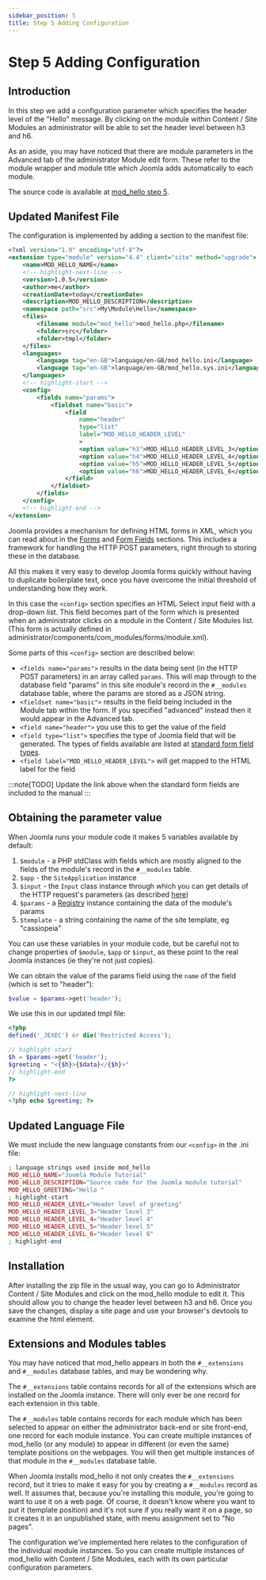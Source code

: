 ```yaml
---
sidebar_position: 5
title: Step 5 Adding Configuration
---
```


Step 5 Adding Configuration
===========================

## Introduction

In this step we add a configuration parameter which specifies the header level of the "Hello" message. 
By clicking on the module within Content / Site Modules an administrator will be able to set the header level between h3 and h6.

As an aside, you may have noticed that there are module parameters in the Advanced tab of the administrator Module edit form.
These refer to the module wrapper and module title which Joomla adds automatically to each module.

The source code is available at [mod_hello step 5](https://github.com/joomla/manual-examples/tree/main/module-tutorial/step5_config). 

## Updated Manifest File

The configuration is implemented by adding a section to the manifest file:

```xml title="mod_hello/mod_hello.xml"
<?xml version="1.0" encoding="utf-8"?>
<extension type="module" version="4.4" client="site" method="upgrade">
    <name>MOD_HELLO_NAME</name>
    <!-- highlight-next-line -->
    <version>1.0.5</version>
    <author>me</author>
    <creationDate>today</creationDate>
    <description>MOD_HELLO_DESCRIPTION</description>
    <namespace path="src">My\Module\Hello</namespace>
    <files>
        <filename module="mod_hello">mod_hello.php</filename>
        <folder>src</folder>
        <folder>tmpl</folder>
    </files>
    <languages>
        <language tag="en-GB">language/en-GB/mod_hello.ini</language>
        <language tag="en-GB">language/en-GB/mod_hello.sys.ini</language>
    </languages>
    <!-- highlight-start -->
    <config>
        <fields name="params">
            <fieldset name="basic">
                <field
                    name="header"
                    type="list"
                    label="MOD_HELLO_HEADER_LEVEL"
                    >
                    <option value="h3">MOD_HELLO_HEADER_LEVEL_3</option>
                    <option value="h4">MOD_HELLO_HEADER_LEVEL_4</option>
                    <option value="h5">MOD_HELLO_HEADER_LEVEL_5</option>
                    <option value="h6">MOD_HELLO_HEADER_LEVEL_6</option>
                </field>
            </fieldset>
        </fields>
    </config>
    <!-- highlight-end -->
</extension>
```

Joomla provides a mechanism for defining HTML forms in XML, which you can read about in the [Forms](../../../general-concepts/forms/index.md) and [Form Fields](../../../general-concepts/forms-fields/index.md) sections. 
This includes a framework for handling the HTTP POST parameters, right through to storing these in the database. 

All this makes it very easy to develop Joomla forms quickly without having to duplicate boilerplate text, once you have overcome the initial threshold of understanding how they work.

In this case the `<config>` section specifies an HTML Select input field with a drop-down list. 
This field becomes part of the form which is presented when an administrator clicks on a module in the Content / Site Modules list.
(This form is actually defined in administrator/components/com_modules/forms/module.xml).

Some parts of this `<config>` section are described below:
- `<fields name="params">` results in the data being sent (in the HTTP POST parameters) in an array called `params`. This will map through to the database field "params" in this site module's record in the `#__modules` database table, where the params are stored as a JSON string.
- `<fieldset name="basic">` results in the field being included in the Module tab within the form. If you specified "advanced" instead then it would appear in the Advanced tab.
- `<field name="header">` you use this to get the value of the field
- `<field type="list">` specifies the type of Joomla field that will be generated. The types of fields available are listed at [standard form field types](https://docs.joomla.org/Standard_form_field_types).
- `<field label="MOD_HELLO_HEADER_LEVEL">` will get mapped to the HTML label for the field

:::note[TODO]
  Update the link above when the standard form fields are included to the manual
:::

## Obtaining the parameter value

When Joomla runs your module code it makes 5 variables available by default:
1. `$module` - a PHP stdClass with fields which are mostly aligned to the fields of the module's record in the `#__modules` table. 
2. `$app` - the `SiteApplication` instance
3. `$input` - the `Input` class instance through which you can get details of the HTTP request's parameters (as described [here](../../../general-concepts/input.md))
4. `$params` - a [Registry](https://github.com/joomla-framework/registry) instance containing the data of the module's params
5. `$template` - a string containing the name of the site template, eg "cassiopeia"

You can use these variables in your module code, but be careful not to change properties of `$module`, `$app` or `$input`, as these point to the real Joomla instances (ie they're not just copies).

We can obtain the value of the params field using the `name` of the field (which is set to "header"):

```php
$value = $params->get('header');
```

We use this in our updated tmpl file:

```php title="mod_hello/tmpl/default.php"
<?php
defined('_JEXEC') or die('Restricted Access');

// highlight-start
$h = $params->get('header');
$greeting = "<{$h}>{$data}</{$h}>"
// highlight-end
?>

// highlight-next-line
<?php echo $greeting; ?>
```

## Updated Language File

We must include the new language constants from our `<config>` in the .ini file:

```php title="language/en-GB/mod_hello.ini"
; language strings used inside mod_hello 
MOD_HELLO_NAME="Joomla Module Tutorial"
MOD_HELLO_DESCRIPTION="Source code for the Joomla module tutorial"
MOD_HELLO_GREETING="Hello "
; highlight-start
MOD_HELLO_HEADER_LEVEL="Header level of greeting"
MOD_HELLO_HEADER_LEVEL_3="Header level 3"
MOD_HELLO_HEADER_LEVEL_4="Header level 4"
MOD_HELLO_HEADER_LEVEL_5="Header level 5"
MOD_HELLO_HEADER_LEVEL_6="Header level 6"
; highlight-end
```

## Installation

After installing the zip file in the usual way, you can go to Administrator Content / Site Modules and click on the mod_hello module to edit it.
This should allow you to change the header level between h3 and h6. 
Once you save the changes, display a site page and use your browser's devtools to examine the html element.

## Extensions and Modules tables

You may have noticed that mod_hello appears in both the `#__extensions` and `#__modules` database tables, and may be wondering why.

The `#__extensions` table contains records for all of the extensions which are installed on the Joomla instance. 
There will only ever be one record for each extension in this table.

The `#__modules` table contains records for each module which has been selected to appear on either the administrator back-end or site front-end, one record for each module instance.
You can create multiple instances of mod_hello (or any module) to appear in different (or even the same) template positions on the webpages. 
You will then get multiple instances of that module in the `#__modules` database table.

When Joomla installs mod_hello it not only creates the `#__extensions` record, but it tries to make it easy for you by creating a `#__modules` record as well. 
It assumes that, because you're installing this module, you're going to want to use it on a web page.
Of course, it doesn't know where you want to put it (template position) and it's not sure if you really want it on a page, so it creates it in an unpublished state, with menu assignment set to "No pages".

The configuration we've implemented here relates to the configuration of the individual module instances. 
So you can create multiple instances of mod_hello with Content / Site Modules, each with its own particular configuration parameters.